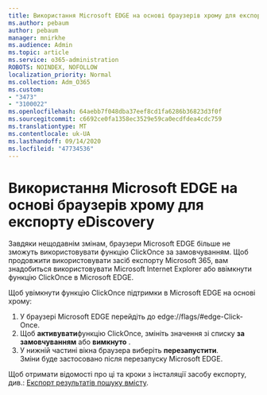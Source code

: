 ```yaml
---
title: Використання Microsoft EDGE на основі браузерів хрому для експорту eDiscovery
ms.author: pebaum
author: pebaum
manager: mnirkhe
ms.audience: Admin
ms.topic: article
ms.service: o365-administration
ROBOTS: NOINDEX, NOFOLLOW
localization_priority: Normal
ms.collection: Adm_O365
ms.custom:
- "3473"
- "3100022"
ms.openlocfilehash: 64aebb7f048dba37eef8cd1fa6286b36823d3f0f
ms.sourcegitcommit: c6692ce0fa1358ec3529e59ca0ecdfdea4cdc759
ms.translationtype: MT
ms.contentlocale: uk-UA
ms.lasthandoff: 09/14/2020
ms.locfileid: "47734536"
---
```

# <a name="using-microsoft-edge-based-on-chromium-browsers-for-ediscovery-export"></a>Використання Microsoft EDGE на основі браузерів хрому для експорту eDiscovery

Завдяки нещодавнім змінам, браузери Microsoft EDGE більше не зможуть використовувати функцію ClickOnce за замовчуванням. Щоб продовжити використовувати засіб експорту Microsoft 365, вам знадобиться використовувати Microsoft Internet Explorer або ввімкнути функцію ClickOnce в Microsoft EDGE. 

Щоб увімкнути функцію ClickOnce підтримки в Microsoft EDGE на основі хрому: 
1. У браузері Microsoft EDGE перейдіть до edge://flags/#edge-Click-Once.
2. Щоб **активувати**функцію ClickOnce, змініть значення зі списку **за замовчуванням** або **вимкнуто** . 
3. У нижній частині вікна браузера виберіть **перезапустити**. <br>
 Зміни буде застосовано після перезапуску Microsoft EDGE. 

Щоб отримати відомості про ці та кроки з інсталяції засобу експорту, див.: [ Експорт результатів пошуку вмісту](https://docs.microsoft.com/microsoft-365/compliance/export-search-results).